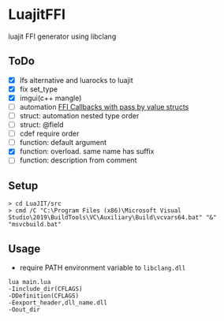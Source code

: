 # LuajitFFI
luajit FFI generator using libclang

## ToDo

* [x] lfs alternative and luarocks to luajit
* [x] fix set_type
* [x] imgui(c++ mangle)
* [ ] automation [FFI Callbacks with pass by value structs](http://wiki.luajit.org/FFI-Callbacks-with-pass-by-value-structs)
* [ ] struct: automation nested type order
* [ ] struct: @field
* [ ] cdef require order
* [ ] function: default argument
* [x] function: overload. same name has suffix
* [ ] function: description from comment

## Setup

```
> cd LuaJIT/src
> cmd /C "C:\Program Files (x86)\Microsoft Visual Studio\2019\BuildTools\VC\Auxiliary\Build\vcvars64.bat" "&" "msvcbuild.bat"
```
## Usage

* require PATH environment variable to `libclang.dll`

```
lua main.lua
-Iinclude_dir(CFLAGS)
-DDefinition(CFLAGS)
-Eexport_header,dll_name.dll
-Oout_dir
```
